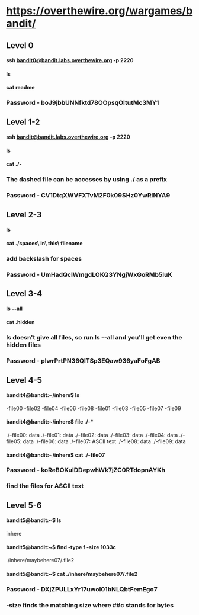# https://overthewire.org/wargames/bandit/

## Level 0
#### ssh bandit0@bandit.labs.overthewire.org -p 2220
#### ls
#### cat readme 
### Password - boJ9jbbUNNfktd78OOpsqOltutMc3MY1

## Level 1-2
#### ssh bandit@bandit.labs.overthewire.org -p 2220
#### ls
#### cat ./-
### The dashed file can be accesses by using ./ as a prefix
### Password - CV1DtqXWVFXTvM2F0k09SHz0YwRINYA9

## Level 2-3
#### ls
#### cat ./spaces\ in\ this\ filename
### add backslash for spaces
### Password - UmHadQclWmgdLOKQ3YNgjWxGoRMb5luK

## Level 3-4
#### ls --all
#### cat .hidden
### ls doesn't give all files, so run ls --all and you'll get even the hidden files
### Password - pIwrPrtPN36QITSp3EQaw936yaFoFgAB

## Level 4-5
#### bandit4@bandit:~/inhere$ ls
-file00  -file02  -file04  -file06  -file08
-file01  -file03  -file05  -file07  -file09
#### bandit4@bandit:~/inhere$ file ./-*
./-file00: data
./-file01: data
./-file02: data
./-file03: data
./-file04: data
./-file05: data
./-file06: data
./-file07: ASCII text
./-file08: data
./-file09: data
#### bandit4@bandit:~/inhere$ cat ./-file07
### Password - koReBOKuIDDepwhWk7jZC0RTdopnAYKh
### find the files for ASCII text 


## Level 5-6
#### bandit5@bandit:~$ ls
inhere
#### bandit5@bandit:~$ find -type f -size 1033c
./inhere/maybehere07/.file2
#### bandit5@bandit:~$ cat ./inhere/maybehere07/.file2
### Password - DXjZPULLxYr17uwoI01bNLQbtFemEgo7
### -size finds the matching size where ##c stands for bytes


